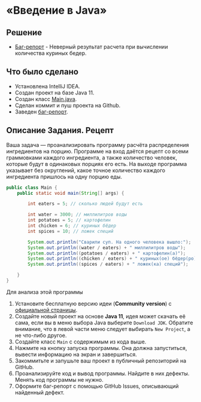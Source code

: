 # «Введение в Java»

## Решение
  * <a href="https://github.com/Nephedov/2.Java/issues/1">Баг-репорт</a> - Неверный результат расчета при вычислении количества куриных бедер.

## Что было сделано
  * Установлена IntelliJ IDEA.
  * Создан проект на базе Java 11.
  * Создан класс <a href="https://github.com/Nephedov/2.Java/blob/main/src/Main.java">Main.java</a>.
  * Сделан коммит и пуш проекта на Github.
  * Заведен <a href="https://github.com/Nephedov/2.Java/issues/1">баг-репорт</a>. 

## Описание Задания. Рецепт 

Ваша задача — проанализировать программу расчёта распределения ингредиентов на порцию. Программе на вход даётся рецепт со всеми граммовками каждого ингредиента, а также количество человек, которые будут в одинаковых порциях его есть. На выходе программа указывает без округлений, какое точное количество каждого ингредиента пришлось на одну порцию еды.

```java
public class Main {
    public static void main(String[] args) {

        int eaters = 5; // сколько людей будут есть

        int water = 3000; // миллилитров воды
        int potatoes = 5; // картофелин
        int chicken = 6; // куриных бёдер
        int spices = 10; // ложек специй

        System.out.println("Сварили суп. На одного человека вышло:");
        System.out.println((water / eaters) + " миллилитров воды");
        System.out.println((potatoes / eaters) + " картофелин(а)");
        System.out.println((chicken / eaters) + " куриных(ое) бёдер(ро)");
        System.out.println((spices / eaters) + " ложек(ка) специй");

    }
}
```

Для анализа этой программы

1. Установите бесплатную версию идеи (**Community version**) с [официальной страницы](https://www.jetbrains.com/idea/download).
2. Создайте новый проект на основе **Java 11**, идея может скачать её сама, если вы в меню выбора Java выберите `Download JDK`. Обратите внимание, что в левой части меню следует выбирать `New Project`, а не что-либо другое.
3. Создайте класс `Main` с содержимым из кода выше.
4. Нажмите на кнопку запуска программы. Она должна запуститься, вывести информацию на экран и завершиться.
5. Закоммитьте и запушьте ваш проект в публичный репозиторий на GitHub.
6. Проанализируйте код и вывод программы. Найдите в них дефекты. Менять код программы не нужно.
7. Оформите баг-репорт с помощью GitHub Issues, описывающий найденный дефект.
